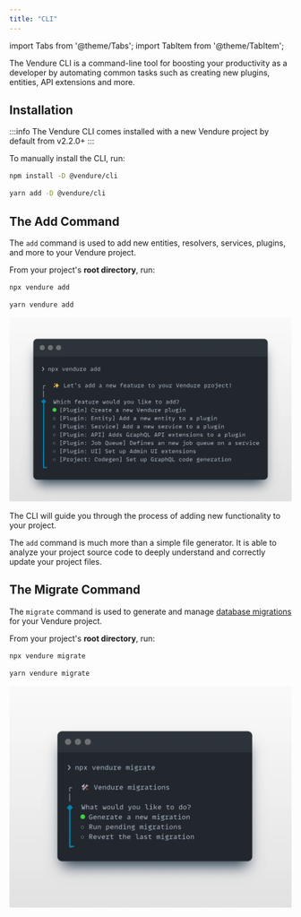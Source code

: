 ```yaml
---
title: "CLI"
---
```


import Tabs from '@theme/Tabs';
import TabItem from '@theme/TabItem';

The Vendure CLI is a command-line tool for boosting your productivity as a developer by automating common tasks
such as creating new plugins, entities, API extensions and more.

## Installation

:::info
The Vendure CLI comes installed with a new Vendure project by default from v2.2.0+
:::

To manually install the CLI, run:

<Tabs groupId="package-manager">
<TabItem value="npm" label="npm" default>

```bash
npm install -D @vendure/cli
```

</TabItem>
<TabItem value="yarn" label="yarn">

```bash
yarn add -D @vendure/cli
```

</TabItem>
</Tabs>

## The Add Command

The `add` command is used to add new entities, resolvers, services, plugins, and more to your Vendure project.

From your project's **root directory**, run:

<Tabs groupId="package-manager">
<TabItem value="npm" label="npm" default>

```bash
npx vendure add
```

</TabItem>
<TabItem value="yarn" label="yarn">

```bash
yarn vendure add
```

</TabItem>
</Tabs>

![Add command](./add-command.webp)

The CLI will guide you through the process of adding new functionality to your project. 

The `add` command is much more than a simple file generator. It is able to
analyze your project source code to deeply understand and correctly update your project files.

## The Migrate Command

The `migrate` command is used to generate and manage [database migrations](/guides/developer-guide/migrations) for your Vendure project.


From your project's **root directory**, run:

<Tabs groupId="package-manager">
<TabItem value="npm" label="npm" default>

```bash
npx vendure migrate
```

</TabItem>
<TabItem value="yarn" label="yarn">

```bash
yarn vendure migrate
```

</TabItem>
</Tabs>

![Migrate command](./migrate-command.webp)